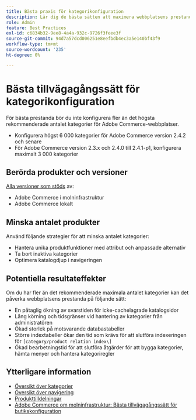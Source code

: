 ```yaml
---
title: Bästa praxis för kategorikonfiguration
description: Lär dig de bästa sätten att maximera webbplatsens prestanda genom att begränsa antalet kategorier i katalogen.
role: Admin
feature: Best Practices
exl-id: c6834b32-9ee8-4a4a-932c-9726f3feee3f
source-git-commit: 94d7a57dcd006251e8eefbdb4ec3a5e140bf43f9
workflow-type: tm+mt
source-wordcount: '235'
ht-degree: 0%

---
```


# Bästa tillvägagångssätt för kategorikonfiguration

För bästa prestanda bör du inte konfigurera fler än det högsta rekommenderade antalet kategorier för Adobe Commerce-webbplatser.

- Konfigurera högst 6 000 kategorier för Adobe Commerce version 2.4.2 och senare
- För Adobe Commerce version 2.3.x och 2.4.0 till 2.4.1-p1, konfigurera maximalt 3 000 kategorier

## Berörda produkter och versioner

[Alla versioner som stöds](../../../release/versions.md) av:

- Adobe Commerce i molninfrastruktur
- Adobe Commerce lokalt

## Minska antalet produkter

Använd följande strategier för att minska antalet kategorier:

- Hantera unika produktfunktioner med attribut och anpassade alternativ
- Ta bort inaktiva kategorier
- Optimera katalogdjup i navigeringen

## Potentiella resultateffekter

Om du har fler än det rekommenderade maximala antalet kategorier kan det påverka webbplatsens prestanda på följande sätt:

- En påtaglig ökning av svarstiden för icke-cachelagrade katalogsidor
- Lång körning och tidsgränser vid hantering av kategorier från administratören
- Ökad storlek på motsvarande databastabeller
- Större indextabeller ökar den tid som krävs för att slutföra indexeringen för `[category/product relation index\]`
- Ökad bearbetningstid för att slutföra åtgärder för att bygga kategorier, hämta menyer och hantera kategoriregler

## Ytterligare information

- [Översikt över kategorier](https://experienceleague.adobe.com/docs/commerce-admin/catalog/categories/categories.html)
- [Översikt över navigering](https://experienceleague.adobe.com/docs/commerce-admin/catalog/catalog/navigation/navigation.html)
- [Produkttilldelningar](https://experienceleague.adobe.com/docs/commerce-admin/catalog/categories/products-in-category/categories-product-assignments.html)
- [Adobe Commerce om molninfrastruktur: Bästa tillvägagångssätt för butikskonfiguration](https://devdocs.magento.com/cloud/configure/configure-best-practices.html)

